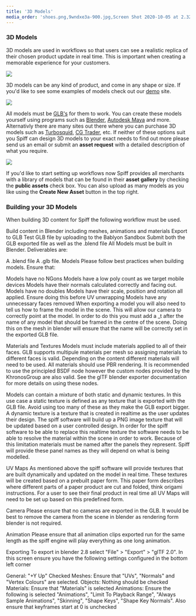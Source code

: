 ```yaml
---
title: '3D Models'
media_order: 'shoes.png,9wndxe3a-900.jpg,Screen Shot 2020-10-05 at 2.32.06 pm.png'
---
```


### 3D Models

3D models are used in workflows so that users can see a realistic replica of their chosen product update in real time. This is important when creating a memorable experience for your customers.

![](https://help.spiff.com.au/user/pages/04.Spiff-Concepts/06.Asset-Library/05.3d-models/shoes.png)

3D models can be any kind of product, and come in any shape or size. If you'd like to see some examples of models check out our [demo](https://demo.spiff3d.com/collections/demo-products) site.

![](https://help.spiff.com.au/user/pages/04.Spiff-Concepts/06.Asset-Library/05.3d-models/9wndxe3a-900.jpg)

All models must be [GLB's](https://docs.fileformat.com/3d/glb/) for them to work. You can create these models yourself using programs such as [Blender](https://www.blender.org/), [Autodesk Maya](https://www.autodesk.com.au/) and more. Alternativly there are many sites out there where you can purchase 3D models such as [Turbosquid](https://www.turbosquid.com/), [CG Trader](https://www.cgtrader.com/3d-models), etc. If neither of these options suit you Spiff can design 3D models to your exact needs to find out more please send us an email or submit an **asset request** with a detailed description of what you require.

![](https://help.spiff.com.au/user/pages/04.Spiff-Concepts/06.Asset-Library/05.3d-models/Screen%20Shot%202020-10-05%20at%202.32.06%20pm.png)

If you'd like to start setting up workflows now Spiff provides all merchants with a library of models that can be found in their **asset gallery** by checking the **public assets** check box. You can also upload as many models as you like using the **Create New Asset** button in the top right.

### Building your 3D Models

When building 3D content for Spiff the following workflow must be used.

Build content in Blender including meshes, animations and materials
Export to GLB
Test GLB file by uploading to the Bablyon Sandbox
Submit both the GLB exported file as well as the .blend file
All Models must be built in Blender. Deliverables are:

A .blend file
A .glb file.
Models
Please follow best practices when building models. Ensure that:

Models have no NGons
Models have a low poly count as we target mobile devices
Models have their normals calculated correctly and facing out.
Models have no doubles
Models have their scale, position and rotation all applied. Ensure doing this before UV unwrapping
Models have any unnecessary faces removed
When exporting a model you will also need to tell us how to frame the model in the scene. This will allow our camera to correctly point at the model. In order to do this you must add a _t after the name of any model that should be framed in the centre of the scene. Doing this on the mesh in blender will ensure that the name will be correctly set in the exported GLB file.

Materials and Textures
Models must include materials applied to all of their faces. GLB supports multipule materials per mesh so assigning materials to different faces is valid. Depending on the content different materials will need to be used. All materials should use PBR rendering. It is recommended to use the principled BSDF node however the custom nodes provided by the KhronosGroup are also valid. See the glTF blender exporter documentation for more details on using these nodes.

Models can contain a mixture of both static and dynamic textures. In this use case a static texture is defined as any texture that is exported with the GLB file. Avoid using too many of these as they make the GLB export bigger. A dynamic texture is a texture that is created in realtime as the user updates their design. The spiff software will build up a PNG image texture that will be updated based on a user controlled design. In order for the spiff software to be able to replace this realtime texture the software needs to be able to resolve the material within the scene in order to work. Because of this limitation materials must be named after the panels they represent. Spiff will provide these panel names as they will depend on what is being modelled.

UV Maps
As mentioned above the spiff software will provide textures that are built dynamically and updated on the model in real time. These textures will be created based on a prebuilt paper form. This paper form describes where different parts of a paper product are cut and folded, think origami instructions. For a user to see their final product in real time all UV Maps will need to be set up based on this predefined form.

Camera
Please ensure that no cameras are exported in the GLB. It would be best to remove the camera from the scene in blender as rendering form blender is not required.

Animation
Please ensure that all animation clips exported run for the same length as the spiff engine will play everything as one long animation.

Exporting
To export in blender 2.8 select "File" > "Export" > "glTF 2.0". In this screen ensure you have the following settings configured in the bottom left corner

General: "+Y Up" Checked
Meshes: Ensure that "UVs", "Normals" and "Vertex Colours" are selected.
Objects: Nothing should be checked
Materials: Ensure that "Materials" is selected
Animations: Ensure the following is selected "Animations", "Limit To Playback Range", "Always Sample Animations", "Skinning", "Shape Keys", "Shape Key Normals". Also ensure that keyframes start at 0 is unchecked